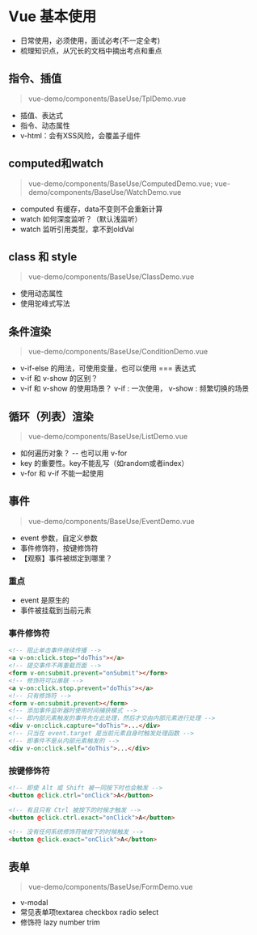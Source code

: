 # Vue 基本使用
- 日常使用，必须使用，面试必考(不一定全考)
- 梳理知识点，从冗长的文档中摘出考点和重点

## 指令、插值
> vue-demo/components/BaseUse/TplDemo.vue

- 插值、表达式
- 指令、动态属性
- v-html：会有XSS风险，会覆盖子组件

## computed和watch
> vue-demo/components/BaseUse/ComputedDemo.vue; vue-demo/components/BaseUse/WatchDemo.vue

- computed 有缓存，data不变则不会重新计算
- watch 如何深度监听？（默认浅监听）
- watch 监听引用类型，拿不到oldVal

## class 和 style
> vue-demo/components/BaseUse/ClassDemo.vue

- 使用动态属性
- 使用驼峰式写法

## 条件渲染
> vue-demo/components/BaseUse/ConditionDemo.vue

- v-if-else 的用法，可使用变量，也可以使用 === 表达式
- v-if 和 v-show 的区别？
- v-if 和 v-show 的使用场景？
v-if : 一次使用， v-show : 频繁切换的场景

## 循环（列表）渲染
> vue-demo/components/BaseUse/ListDemo.vue

- 如何遍历对象？ -- 也可以用 v-for
- key 的重要性。key不能乱写（如random或者index）
- v-for 和 v-if 不能一起使用

## 事件
> vue-demo/components/BaseUse/EventDemo.vue

- event 参数，自定义参数
- 事件修饰符，按键修饰符
- 【观察】事件被绑定到哪里？

### 重点
- event 是原生的
- 事件被挂载到当前元素

### 事件修饰符
```html
<!-- 阻止单击事件继续传播 -->
<a v-on:click.stop="doThis"></a>
<!-- 提交事件不再重载页面 -->
<form v-on:submit.prevent="onSubmit"></form>
<!-- 修饰符可以串联 -->
<a v-on:click.stop.prevent="doThis"></a>
<!-- 只有修饰符 -->
<form v-on:submit.prevent></form>
<!-- 添加事件监听器时使用时间捕获模式 -->
<!-- 即内部元素触发的事件先在此处理，然后才交由内部元素进行处理 -->
<div v-on:click.capture="doThis">...</div>
<!-- 只当在 event.target 是当前元素自身时触发处理函数 -->
<!-- 即事件不是从内部元素触发的 -->
<div v-on:click.self="doThis">...</div>
```

### 按键修饰符
```html
<!-- 即使 Alt 或 Shift 被一同按下时也会触发 -->
<button @click.ctrl="onClick">A</button>

<!-- 有且只有 Ctrl 被按下的时候才触发 -->
<button @click.ctrl.exact="onClick">A</button>

<!-- 没有任何系统修饰符被按下的时候触发 -->
<button @click.exact="onClick">A</button>
```

## 表单
> vue-demo/components/BaseUse/FormDemo.vue

- v-modal
- 常见表单项textarea checkbox radio select
- 修饰符 lazy number trim











